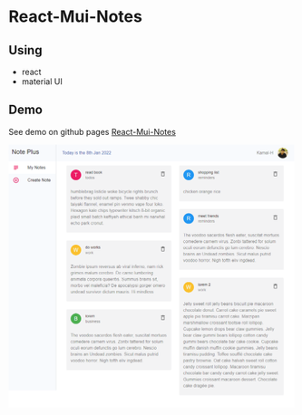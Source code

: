 # React-Mui-Notes

## Using
- react
- material UI

## Demo
See demo on github pages
[React-Mui-Notes](https://kamalheydari.github.io/react-mui-notes/)

![demo](demo.png)





